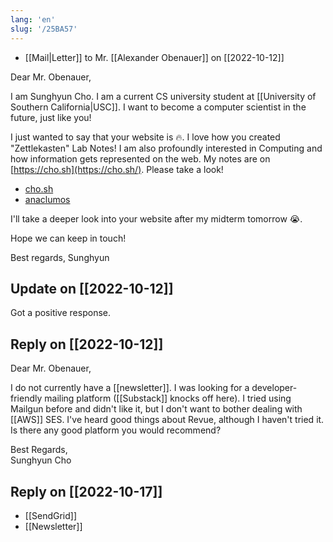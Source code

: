 ```yaml
---
lang: 'en'
slug: '/25BA57'
---
```


- [[Mail|Letter]] to Mr. [[Alexander Obenauer]] on [[2022-10-12]]

Dear Mr. Obenauer,

I am Sunghyun Cho. I am a current CS university student at [[University of Southern California|USC]].
I want to become a computer scientist in the future, just like you!

I just wanted to say that your website is 🔥.
I love how you created "Zettlekasten" Lab Notes!
I am also profoundly interested in Computing and how information gets represented on the web.
My notes are on [https://cho.sh](https://cho.sh/). Please take a look!

- [cho.sh](https://cho.sh/)
- [anaclumos](https://github.com/anaclumos)

I'll take a deeper look into your website after my midterm tomorrow 😭.

Hope we can keep in touch!

Best regards,
Sunghyun

## Update on [[2022-10-12]]

Got a positive response.

## Reply on [[2022-10-12]]

Dear Mr. Obenauer,

I do not currently have a [[newsletter]]. I was looking for a developer-friendly mailing platform ([[Substack]] knocks off here).
I tried using Mailgun before and didn't like it, but I don't want to bother dealing with [[AWS]] SES.
I've heard good things about Revue, although I haven't tried it.
Is there any good platform you would recommend?

Best Regards,  
Sunghyun Cho

## Reply on [[2022-10-17]]

- [[SendGrid]]
- [[Newsletter]]
